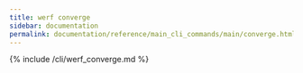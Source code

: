 ```yaml
---
title: werf converge
sidebar: documentation
permalink: documentation/reference/main_cli_commands/main/converge.html
---
```


{% include /cli/werf_converge.md %}
